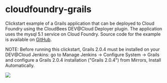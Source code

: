 cloudfoundry-grails
===================

Clickstart example of a Grails application that can be deployed to Cloud Foundry using the CloudBees DEV@Cloud Deployer plugin. The application uses the mysql 5.1 service on Cloud Foundry.
Source code for the example is available on [GitHub](https://github.com/SpringSource/cloudfoundry-samples.git).

NOTE: Before running this clickstart, Grails 2.0.4 must be installed on your DEV@Cloud Jenkins: go to Manage Jenkins -> Configure System -> Grails and configure a Grails 2.0.4 installation ("Grails 2.0.4") from Mirrors, Install Automatically.

<a href="https://grandcentral.cloudbees.com/?CB_clickstart=https://raw.github.com/mqprichard/cloudfoundry-grails/master/clickstart.json"><img src="https://d3ko533tu1ozfq.cloudfront.net/clickstart/deployInstantly.png"/></a>
